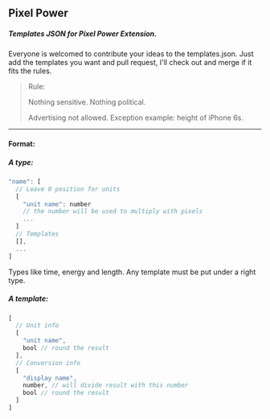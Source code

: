 ## Pixel Power

##### Templates JSON for Pixel Power Extension.

Everyone is welcomed to contribute your ideas to the templates.json. Just add the templates you want and pull request, I'll check out and merge if it fits the rules.

> Rule:
>
> Nothing sensitive. Nothing political.
>
> Advertising not allowed. Exception example: height of iPhone 6s.

------

#### **Format:**

##### A type:

```javascript
"name": [
  // Leave 0 position for units
  [
    "unit name": number
    // the number will be used to multiply with pixels
    ...
  ]
  // Templates
  [],
  ...
]
```

Types like time, energy and length. Any template must be put under a right type.

##### A template:

```javascript
[
  // Unit info
  [
    "unit name",
    bool // round the result
  ],
  // Conversion info
  [
    "display name",
    number, // will divide result with this number
    bool // round the result
  ]
]
```

